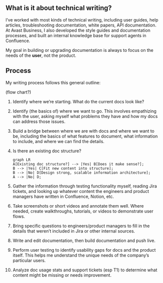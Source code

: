 ## What is it about technical writing?

I’ve worked with most kinds of technical writing, including user guides, help articles, troubleshooting documentation, white papers, API documentation. At Avast Business, I also developed the style guides and documentation processes, and built an internal knowledge base for support agents in Confluence.

My goal in building or upgrading documentation is always to focus on the needs of the **user**, not the product. 

## Process

My writing process follows this general outline:

(flow chart?)

1. Identify where we’re starting. What do the current docs look like?

2. Identify (the basics of) where we want to go. This involves empathizing with the user, asking myself what problems they have and how my docs can address those issues.

3. Build a bridge between where we are with docs and where we want to be, including the basics of what features to document, what information to include, and where we can find the details.

4. Is there an existing doc structure?

    ```mermaid
    graph LR
    A[Existing doc structure?] --> |Yes| B[Does it make sense?];
    B --> |Yes| C[Fit new content into structure];
    B --> |No| D[Design strong, scalable information architecture];
    A --> |No| D;
    ```

5. Gather the information through testing functionality myself, reading Jira tickets, and looking up whatever content the engineers and product managers have written in Confluence, Notion, etc.

6. Take screenshots or short videos and annotate them well. Where needed, create walkthroughs, tutorials, or videos to demonstrate user flows.

7. Bring specific questions to engineers/product managers to fill in the details that weren’t included in Jira or other internal sources. 

9. Write and edit documentation, then build documentation and push live.

10. Perform user testing to identify usability gaps for docs and the product itself. This helps me understand the unique needs of the company’s particular users.

11. Analyze doc usage stats and support tickets (esp T1) to determine what content might be missing or needs improvement.
